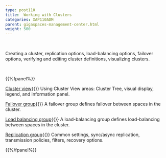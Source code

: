 ```yaml
---
type: post110
title:  Working with Clusters
categories: XAP110ADM
parent: gigaspaces-management-center.html
weight: 500
---
```


<br>

Creating a cluster, replication options, load-balancing options, failover options, verifying and editing cluster definitions, visualizing clusters.


<br>

{{%fpanel%}}

[Cluster view](./cluster-view-gigaspaces-browser.html){{<wbr>}}
Using Cluster View areas: Cluster Tree, visual display, legend, and information panel.

[Failover group](./failover-group-gigaspaces-browser.html){{<wbr>}}
A failover group defines failover between spaces in the cluster.

[Load balancing group](./load-balancing-group-gigaspaces-browser.html){{<wbr>}}
A load-balancing group defines load-balancing between spaces in the cluster.

[Replication group](./replication-group-gigaspaces-browser.html){{<wbr>}}
Common settings, sync/async replication, transmission policies, filters, recovery options.


{{%/fpanel%}}



